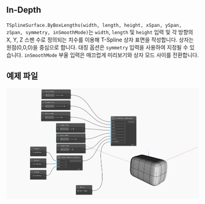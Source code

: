 <!--- Autodesk.DesignScript.Geometry.TSpline.TSplineSurface.ByBoxLengths(width, length, height, xSpans, ySpans, zSpans, symmetry, inSmoothMode) --->
<!--- WN6BWNG6A6KOPFMMRBHLV7XBOOEGXTSO5I5FZXHKKUG5YO6MNNYA --->
## In-Depth
`TSplineSurface.ByBoxLengths(width, length, height, xSpan, ySpan, zSpan, symmetry, inSmoothMode)`는 `width`, `length` 및 `height` 입력 및 각 방향의 X, Y, Z 스팬 수로 정의되는 치수를 이용해 T-Spline 상자 표면을 작성합니다. 상자는 원점(0,0,0)을 중심으로 합니다. 대칭 옵션은 `symmetry` 입력을 사용하여 지정될 수 있습니다. `inSmoothMode` 부울 입력은 매끄럽게 미리보기와 상자 모드 사이를 전환합니다.

## 예제 파일

![Example](./WN6BWNG6A6KOPFMMRBHLV7XBOOEGXTSO5I5FZXHKKUG5YO6MNNYA_img.jpg)
